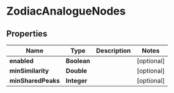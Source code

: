 

# ZodiacAnalogueNodes


## Properties

| Name | Type | Description | Notes |
|------------ | ------------- | ------------- | -------------|
|**enabled** | **Boolean** |  |  [optional] |
|**minSimilarity** | **Double** |  |  [optional] |
|**minSharedPeaks** | **Integer** |  |  [optional] |



